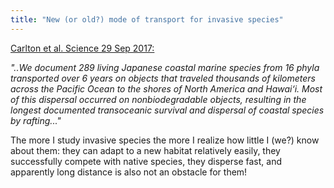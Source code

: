 ```yaml
---
title: "New (or old?) mode of transport for invasive species" 
---
```


<a href="http://www.care2.com/causes/invasive-species-are-still-hitching-rides-on-tsunami-debris.html">Carlton et al. Science 29 Sep 2017:</a>

<em>"..We document 289 living Japanese coastal marine species from
16 phyla transported over 6 years on objects that traveled thousands of kilometers across the
Pacific Ocean<!--more--> to the shores of North America and Hawai‘i. Most of this dispersal occurred on
nonbiodegradable objects, resulting in the longest documented transoceanic survival and dispersal of
coastal species by rafting..."</em>

The more I study invasive species the more I realize how little I (we?) know about them: they can
adapt to a new habitat relatively easily, they successfully compete with native species, they
disperse fast, and apparently long distance is also not an obstacle for them!  
